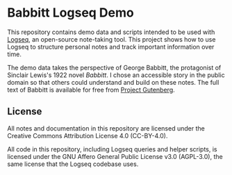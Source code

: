 # Babbitt Logseq Demo

This repository contains demo data and scripts intended to be used with [Logseq](https://github.com/logseq/logseq), an open-source note-taking tool. This project shows how to use Logseq to structure personal notes and track important information over time.

The demo data takes the perspective of George Babbitt, the protagonist of Sinclair Lewis's 1922 novel *Babbitt*. I chose an accessible story in the public domain so that others could understand and build on these notes. The full text of Babbitt is available for free from [Project Gutenberg](https://www.gutenberg.org/ebooks/1156).

## License

All notes and documentation in this repository are licensed under the Creative Commons Attribution License 4.0 (CC-BY-4.0).

All code in this repository, including Logseq queries and helper scripts, is licensed under the GNU Affero General Public License v3.0 (AGPL-3.0), the same license that the Logseq codebase uses.

